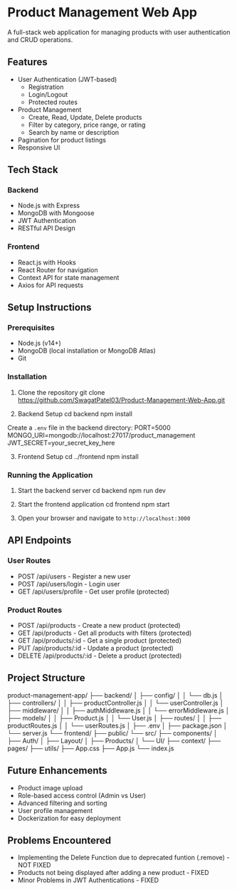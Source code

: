 # Product Management Web App

A full-stack web application for managing products with user authentication and CRUD operations.

## Features

- User Authentication (JWT-based)
  - Registration
  - Login/Logout
  - Protected routes
- Product Management
  - Create, Read, Update, Delete products
  - Filter by category, price range, or rating
  - Search by name or description
- Pagination for product listings
- Responsive UI

## Tech Stack

### Backend
- Node.js with Express
- MongoDB with Mongoose
- JWT Authentication
- RESTful API Design

### Frontend
- React.js with Hooks
- React Router for navigation
- Context API for state management
- Axios for API requests

## Setup Instructions

### Prerequisites
- Node.js (v14+)
- MongoDB (local installation or MongoDB Atlas)
- Git

### Installation

1. Clone the repository
git clone https://github.com/SwagatPatel03/Product-Management-Web-App.git

2. Backend Setup
cd backend
npm install

Create a `.env` file in the backend directory:
PORT=5000
MONGO_URI=mongodb://localhost:27017/product_management
JWT_SECRET=your_secret_key_here

3. Frontend Setup
cd ../frontend
npm install

### Running the Application

1. Start the backend server
cd backend
npm run dev

2. Start the frontend application
cd frontend
npm start

3. Open your browser and navigate to `http://localhost:3000`

## API Endpoints

### User Routes
- POST /api/users - Register a new user
- POST /api/users/login - Login user
- GET /api/users/profile - Get user profile (protected)

### Product Routes
- POST /api/products - Create a new product (protected)
- GET /api/products - Get all products with filters (protected)
- GET /api/products/:id - Get a single product (protected)
- PUT /api/products/:id - Update a product (protected)
- DELETE /api/products/:id - Delete a product (protected)

## Project Structure
product-management-app/
├── backend/
│   ├── config/
│   │   └── db.js
│   ├── controllers/
│   │   ├── productController.js
│   │   └── userController.js
│   ├── middleware/
│   │   ├── authMiddleware.js
│   │   └── errorMiddleware.js
│   ├── models/
│   │   ├── Product.js
│   │   └── User.js
│   ├── routes/
│   │   ├── productRoutes.js
│   │   └── userRoutes.js
│   ├── .env
│   ├── package.json
│   └── server.js
└── frontend/
├── public/
└── src/
├── components/
│   ├── Auth/
│   ├── Layout/
│   ├── Products/
│   └── UI/
├── context/
├── pages/
├── utils/
├── App.css
├── App.js
└── index.js

## Future Enhancements

- Product image upload
- Role-based access control (Admin vs User)
- Advanced filtering and sorting
- User profile management
- Dockerization for easy deployment

## Problems Encountered
- Implementing the Delete Function due to deprecated funtion (.remove) - NOT FIXED
- Products not being displayed after adding a new product - FIXED
- Minor Problems in JWT Authentications - FIXED